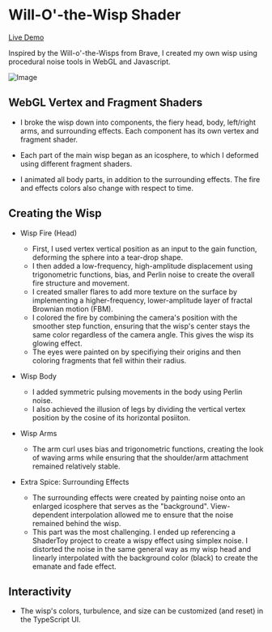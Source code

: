 # Will-O'-the-Wisp Shader

[Live Demo](https://yuhanliu-tech.github.io/will-o-wisp-shader/)

Inspired by the Will-o'-the-Wisps from Brave, I created my own wisp using procedural noise tools in WebGL and Javascript. 

![Image](https://github.com/yuhanliu-tech/will-o-wisp-shader/blob/master/wisp.png)

## WebGL Vertex and Fragment Shaders

* I broke the wisp down into components, the fiery head, body, left/right arms, and surrounding effects. Each component has its own vertex and fragment shader.

* Each part of the main wisp began as an icosphere, to which I deformed using different fragment shaders.

* I animated all body parts, in addition to the surrounding effects. The fire and effects colors also change with respect to time. 

## Creating the Wisp

* Wisp Fire (Head)

  * First, I used vertex vertical position as an input to the gain function, deforming the sphere into a tear-drop shape. 
  * I then added a low-frequency, high-amplitude displacement using trigonometric functions, bias, and Perlin noise to create the overall fire structure and movement.
  * I created smaller flares to add more texture on the surface by implementing a higher-frequency, lower-amplitude layer of fractal Brownian motion (FBM).
  * I colored the fire by combining the camera's position with the smoother step function, ensuring that the wisp's center stays the same color regardless of the camera angle. This gives the wisp its glowing effect.
  * The eyes were painted on by specifiying their origins and then coloring fragments that fell within their radius.

* Wisp Body

  * I added symmetric pulsing movements in the body using Perlin noise.
  * I also achieved the illusion of legs by dividing the vertical vertex position by the cosine of its horizontal posiiton.
 
* Wisp Arms

  * The arm curl uses bias and trigonometric functions, creating the look of waving arms while ensuring that the shoulder/arm attachment remained relatively stable. 
  
* Extra Spice: Surrounding Effects

  * The surrounding effects were created by painting noise onto an enlarged icosphere that serves as the "background". View-dependent interpolation allowed me to ensure that the noise remained behind the wisp.
  * This part was the most challenging. I ended up referencing a ShaderToy project to create a wispy effect using simplex noise. I distorted the noise in the same general way as my wisp head and linearly interpolated with the background color (black) to create the emanate and fade effect. 

## Interactivity 

* The wisp's colors, turbulence, and size can be customized (and reset) in the TypeScript UI. 

